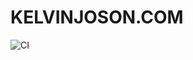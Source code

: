 # KELVINJOSON.COM

![CI](https://github.com/KelvinJoson/kelvinjoson.com/actions/workflows/CI.yml/badge.svg)
